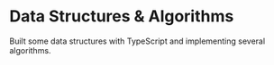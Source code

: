 # Data Structures & Algorithms

Built some data structures with TypeScript and implementing several algorithms.
